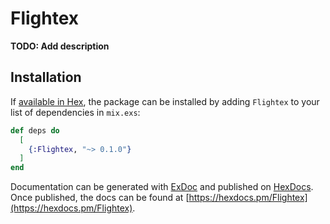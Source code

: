 # Flightex

**TODO: Add description**

## Installation

If [available in Hex](https://hex.pm/docs/publish), the package can be installed
by adding `Flightex` to your list of dependencies in `mix.exs`:

```elixir
def deps do
  [
    {:Flightex, "~> 0.1.0"}
  ]
end
```

Documentation can be generated with [ExDoc](https://github.com/elixir-lang/ex_doc)
and published on [HexDocs](https://hexdocs.pm). Once published, the docs can
be found at [https://hexdocs.pm/Flightex](https://hexdocs.pm/Flightex).

